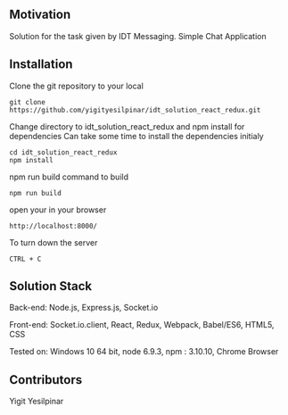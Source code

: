 ## Motivation

Solution for the task given by IDT Messaging.
Simple Chat Application 

## Installation

Clone the git repository to your local
```
git clone https://github.com/yigityesilpinar/idt_solution_react_redux.git
```

Change directory to idt_solution_react_redux and npm install for dependencies
Can take some time to install the dependencies initialy
```
cd idt_solution_react_redux
npm install
```

npm run build command to build 
```
npm run build
```

open your in your browser
```
http://localhost:8000/
```

To turn down the server
```
CTRL + C
```

## Solution Stack

Back-end: Node.js, Express.js, Socket.io

Front-end:  Socket.io.client, React, Redux, Webpack, Babel/ES6, HTML5, CSS

Tested on: Windows 10 64 bit, node 6.9.3, npm : 3.10.10, Chrome Browser


## Contributors

Yigit Yesilpinar